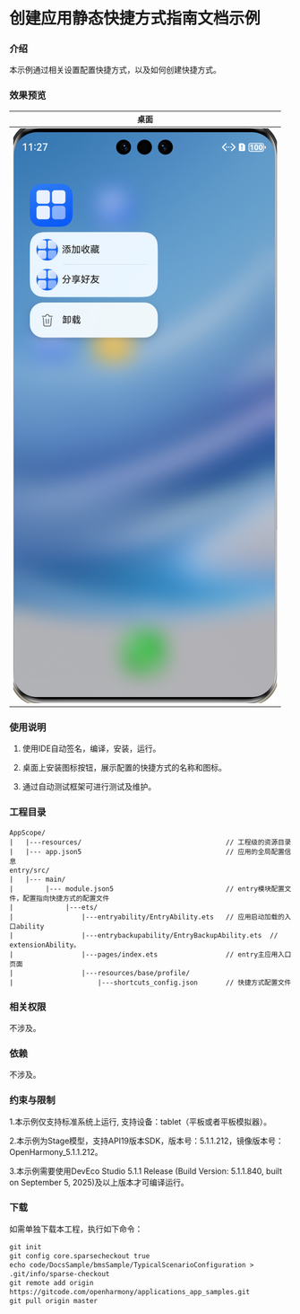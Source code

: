 # 创建应用静态快捷方式指南文档示例

### 介绍

本示例通过相关设置配置快捷方式，以及如何创建快捷方式。

### 效果预览

| 桌面                              |
|---------------------------------|
|![img.png](screenshots/img.png) |

### 使用说明

1. 使用IDE自动签名，编译，安装，运行。

2. 桌面上安装图标按钮，展示配置的快捷方式的名称和图标。

3. 通过自动测试框架可进行测试及维护。

### 工程目录
```
AppScope/
|   |---resources/                                    // 工程级的资源目录
|   |--- app.json5                                    // 应用的全局配置信息
entry/src/
|   |--- main/
|        |--- module.json5                            // entry模块配置文件，配置指向快捷方式的配置文件
|             |---ets/
|                 |---entryability/EntryAbility.ets   // 应用启动加载的入口ability
|                 |---entrybackupability/EntryBackupAbility.ets  // extensionAbility。
|                 |---pages/index.ets                 // entry主应用入口页面
|                 |---resources/base/profile/
|                     |---shortcuts_config.json       // 快捷方式配置文件
```

### 相关权限

不涉及。

### 依赖

不涉及。

### 约束与限制

1.本示例仅支持标准系统上运行, 支持设备：tablet（平板或者平板模拟器）。

2.本示例为Stage模型，支持API19版本SDK，版本号：5.1.1.212，镜像版本号：OpenHarmony_5.1.1.212。

3.本示例需要使用DevEco Studio 5.1.1 Release (Build Version: 5.1.1.840, built on September 5, 2025)及以上版本才可编译运行。

### 下载

如需单独下载本工程，执行如下命令：

````
git init
git config core.sparsecheckout true
echo code/DocsSample/bmsSample/TypicalScenarioConfiguration > .git/info/sparse-checkout
git remote add origin https://gitcode.com/openharmony/applications_app_samples.git
git pull origin master
````
